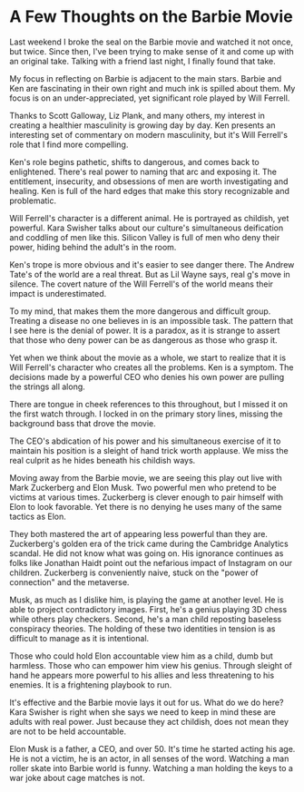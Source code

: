 # A Few Thoughts on the Barbie Movie

Last weekend I broke the seal on the Barbie movie and watched it not once, but twice. Since then, I've been trying to make sense of it and come up with an original take. Talking with a friend last night, I finally found that take.

My focus in reflecting on Barbie is adjacent to the main stars. Barbie and Ken are fascinating in their own right and much ink is spilled about them. My focus is on an under-appreciated, yet significant role played by Will Ferrell.

Thanks to Scott Galloway, Liz Plank, and many others, my interest in creating a healthier masculinity is growing day by day. Ken presents an interesting set of commentary on modern masculinity, but it's Will Ferrell's role that I find more compelling.

Ken's role begins pathetic, shifts to dangerous, and comes back to enlightened. There's real power to naming that arc and exposing it. The entitlement, insecurity, and obsessions of men are worth investigating and healing. Ken is full of the hard edges that make this story recognizable and problematic.

Will Ferrell's character is a different animal. He is portrayed as childish, yet powerful. Kara Swisher talks about our culture's simultaneous deification and coddling of men like this. Silicon Valley is full of men who deny their power, hiding behind the adult's in the room.

Ken's trope is more obvious and it's easier to see danger there. The Andrew Tate's of the world are a real threat. But as Lil Wayne says, real g's move in silence. The covert nature of the Will Ferrell's of the world means their impact is underestimated.

To my mind, that makes them the more dangerous and difficult group. Treating a disease no one believes in is an impossible task. The pattern that I see here is the denial of power. It is a paradox, as it is strange to assert that those who deny power can be as dangerous as those who grasp it.

Yet when we think about the movie as a whole, we start to realize that it is Will Ferrell's character who creates all the problems. Ken is a symptom. The decisions made by a powerful CEO who denies his own power are pulling the strings all along.

There are tongue in cheek references to this throughout, but I missed it on the first watch through. I locked in on the primary story lines, missing the background bass that drove the movie.

The CEO's abdication of his power and his simultaneous exercise of it to maintain his position is a sleight of hand trick worth applause. We miss the real culprit as he hides beneath his childish ways.

Moving away from the Barbie movie, we are seeing this play out live with Mark Zuckerberg and Elon Musk. Two powerful men who pretend to be victims at various times. Zuckerberg is clever enough to pair himself with Elon to look favorable. Yet there is no denying he uses many of the same tactics as Elon.

They both mastered the art of appearing less powerful than they are. Zuckerberg's golden era of the trick came during the Cambridge Analytics scandal. He did not know what was going on. His ignorance continues as folks like Jonathan Haidt point out the nefarious impact of Instagram on our children. Zuckerberg is conveniently naive, stuck on the "power of connection" and the metaverse.

Musk, as much as I dislike him, is playing the game at another level. He is able to project contradictory images. First, he's a genius playing 3D chess while others play checkers. Second, he's a man child reposting baseless conspiracy theories. The holding of these two identities in tension is as difficult to manage as it is intentional.

Those who could hold Elon accountable view him as a child, dumb but harmless. Those who can empower him view his genius. Through sleight of hand he appears more powerful to his allies and less threatening to his enemies. It is a frightening playbook to run.

It's effective and the Barbie movie lays it out for us. What do we do here? Kara Swisher is right when she says we need to keep in mind these are adults with real power. Just because they act childish, does not mean they are not to be held accountable.

Elon Musk is a father, a CEO, and over 50. It's time he started acting his age. He is not a victim, he is an actor, in all senses of the word. Watching a man roller skate into Barbie world is funny. Watching a man holding the keys to a war joke about cage matches is not.

